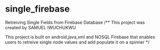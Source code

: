 # single_firebase
Retreiving Single Fields from Firebase Database
/**
This project was created by SAMUEL IWUCHUKWU

This project is built on android,java,xml and NOSQL Firebase that enables users to retreive single node values
and add populate it on a spinner
*/
